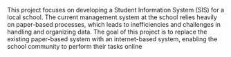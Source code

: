 This project focuses on developing a Student Information System (SIS) for a local school. The current management system at the school relies heavily on paper-based processes, which leads to inefficiencies and challenges in handling and organizing data. The goal of this project is to replace the existing paper-based system with an internet-based system, enabling the school community to perform their tasks online
